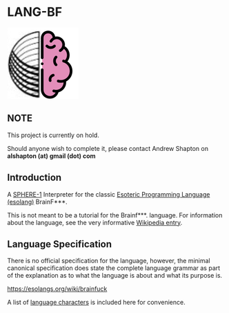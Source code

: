 # LANG-BF

![Sphere-F*** Logo](./sphere-bf-icon.png)

## NOTE

This project is currently on hold.

Should anyone wish to complete it, please contact Andrew Shapton on **alshapton (at) gmail (dot) com**

## Introduction

A [SPHERE-1](https://sphere.computer) Interpreter for the classic [Esoteric Programming Language (esolang)](https://en.wikipedia.org/wiki/Esoteric_programming_language) BrainF***.

This is not meant to be a tutorial for the Brainf***. language. For information about the language, see the very informative [Wikipedia entry](https://en.wikipedia.org/wiki/Brainfuck).

## Language Specification

There is no official specification for the language, however, the minimal canonical specification does state the complete language grammar as part of the explanation as to what the language is about and what its purpose is.

<https://esolangs.org/wiki/brainfuck>

A list of [language characters](./doc/language.md) is included here for convenience.
